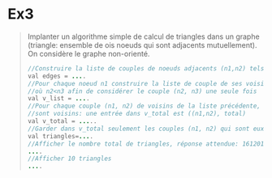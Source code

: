 # Ex3

> Implanter un algorithme simple de calcul de triangles dans un graphe (triangle: ensemble de ois noeuds qui sont adjacents mutuellement). On considère le graphe non-orienté.
>
>```java
>//Construire la liste de couples de noeuds adjacents (n1,n2) tels que n1<n2
> val edges = ....
> //Pour chaque noeud n1 construire la liste de couple de ses voisins: une entrée dans v_list t >(n1, (n2, n3))
> //où n2<n3 afin de considérer le couple (n2, n3) une seule fois
> val v_list = ....
> //Pour chaque couple (n1, n2) de voisins de la liste précédente, compter le nombre total de >euds dont n1 et n2 
> //sont voisins: une entrée dans v_total est ((n1,n2), total) 
> val v_total = .....
> //Garder dans v_total seulement les couples (n1, n2) qui sont eux-mêmes voisins dans le aphe 
> val triangles=....
> //Afficher le nombre total de triangles, réponse attendue: 1612010 
> ....
> //Afficher 10 triangles    
> ....
> ```